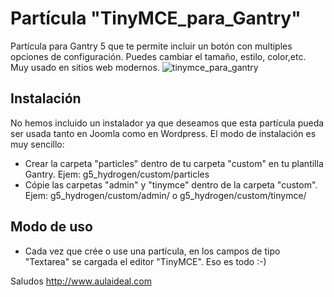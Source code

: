# Partícula "TinyMCE_para_Gantry"
Partícula para Gantry 5 que te permite incluir un botón con multiples opciones de configuración. Puedes cambiar el tamaño, estilo, color,etc. Muy usado en sitios web modernos. 
![tinymce_para_gantry](https://user-images.githubusercontent.com/9434043/26897497-5a90ed00-4b8e-11e7-82a4-f06a357790af.png)

Instalación
-----------
No hemos incluido un instalador ya que deseamos que esta partícula pueda ser usada tanto en Joomla como en Wordpress. 
El modo de instalación es muy sencillo:

+ Crear la carpeta "particles" dentro de tu carpeta "custom" en tu plantilla Gantry. Ejem: g5_hydrogen/custom/particles
+ Cópie las carpetas "admin" y "tinymce" dentro de la carpeta "custom". Ejem: g5_hydrogen/custom/admin/ o g5_hydrogen/custom/tinymce/

Modo de uso
-----------
+ Cada vez que crée o use  una partícula, en los campos de tipo "Textarea" se cargada el editor "TinyMCE". Eso es todo :-)

Saludos
http://www.aulaideal.com
